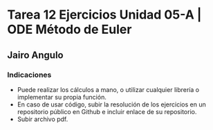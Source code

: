# Tarea 12 Ejercicios Unidad 05-A | ODE Método de Euler

## Jairo Angulo

### Indicaciones
- Puede realizar los cálculos a mano, o utilizar cualquier librería o implementar su propia función. 
- En caso de usar código, subir la resolución de los ejercicios en un repositorio público en Github e incluir enlace de su repositorio.  
- Subir archivo pdf.